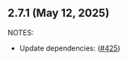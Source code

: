 ## 2.7.1 (May 12, 2025)

NOTES:

* Update dependencies: ([#425](https://github.com/hashicorp/terraform-provider-archive/pull/425))

